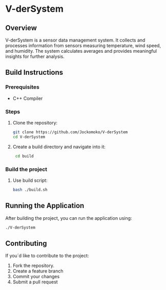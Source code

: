 # V-derSystem

## Overview
V-derSystem is a sensor data management system. It collects and processes information from sensors measuring temperature, wind speed, and humidity. The system calculates averages and provides meaningful insights for further analysis.

## Build Instructions

### Prerequisites
- C++ Compiler

### Steps
1. Clone the repository:
    ```sh
    git clone https://github.com/Jockomoko/V-derSystem
    cd V-derSystem
    ```

2. Create a build directory and navigate into it:
    ```sh
     cd build
    ```

### Build the project
1. Use build script:
    ```sh
    bash ./build.sh
    ```

## Running the Application
After building the project, you can run the application using:
```sh
./V-derSystem
```

## Contributing
If you´d like to contribute to the project:
1. Fork the repository.
2. Create a feature branch
3. Commit your changes
4. Submit a pull request
